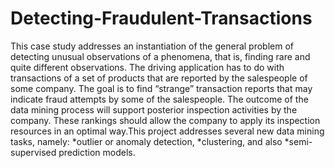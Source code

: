 # Detecting-Fraudulent-Transactions

This case study addresses an instantiation of the general problem of detecting unusual observations of a phenomena, that is, finding rare and quite different observations. The driving application has to do with transactions of a set of products that are reported by the salespeople of some company. The goal is to find “strange” transaction reports that may indicate fraud attempts by some of the salespeople. The outcome of the data mining process will support posterior inspection activities by the company. These rankings should allow the company to apply its inspection resources in an optimal way.This project addresses several new data mining tasks, namely:
*outlier or anomaly detection, 
*clustering, and also 
*semi-supervised prediction models.
